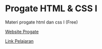 # Progate HTML & CSS I
Materi progate html dan css I (Free)

[Website Progate](https://progate.com/)

[Link Pelajaran](https://progate.com/lessons/html/study/1)
